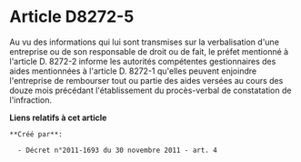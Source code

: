 # Article D8272-5

Au vu des informations qui lui sont transmises sur la verbalisation d'une entreprise ou de son responsable de droit ou de
fait, le préfet mentionné à l'article D. 8272-2 informe les autorités compétentes gestionnaires des aides mentionnées à
l'article D. 8272-1 qu'elles peuvent enjoindre l'entreprise de rembourser tout ou partie des aides versées au cours des douze
mois précédant l'établissement du procès-verbal de constatation de l'infraction.

**Liens relatifs à cet article**

	**Créé par**:

	  - Décret n°2011-1693 du 30 novembre 2011 - art. 4
